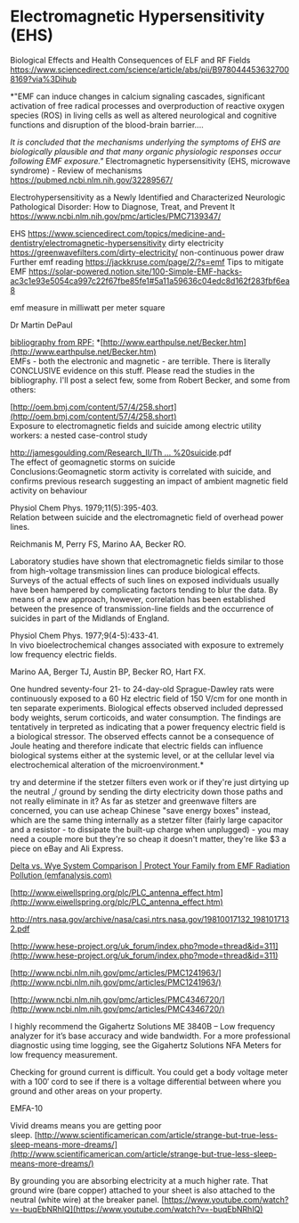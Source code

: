 # Electromagnetic Hypersensitivity (EHS)

Biological Effects and Health Consequences of ELF and RF Fields https://www.sciencedirect.com/science/article/abs/pii/B9780444536327008169?via%3Dihub

*"EMF can induce changes in calcium signaling cascades, significant activation of free radical processes and overproduction of reactive oxygen species (ROS) in living cells as well as altered neurological and cognitive functions and disruption of the blood-brain barrier....

*It is concluded that the mechanisms underlying the symptoms of EHS are biologically plausible and that many organic physiologic responses occur following EMF exposure."* Electromagnetic hypersensitivity (EHS, microwave syndrome) - Review of mechanisms https://pubmed.ncbi.nlm.nih.gov/32289567/

Electrohypersensitivity as a Newly Identified and Characterized Neurologic Pathological Disorder: How to Diagnose, Treat, and Prevent It https://www.ncbi.nlm.nih.gov/pmc/articles/PMC7139347/

EHS https://www.sciencedirect.com/topics/medicine-and-dentistry/electromagnetic-hypersensitivity
dirty electricity https://greenwavefilters.com/dirty-electricity/ non-continuous power draw
Further emf reading https://jackkruse.com/page/2/?s=emf
Tips to mitigate EMF  https://solar-powered.notion.site/100-Simple-EMF-hacks-ac3c1e93e5054ca997c22f67fbe85fe1#5a11a59636c04edc8d162f283fbf6ea8


emf measure in milliwatt per meter square

Dr Martin DePaul

[bibliography from RPF:](https://raypeatforum.com/community/threads/if-wifi-and-cell-phone-radiation-are-safe.1522/#post-28370)
*[http://www.earthpulse.net/Becker.htm](http://www.earthpulse.net/Becker.htm)  
EMFs - both the electronic and magnetic - are terrible. There is literally CONCLUSIVE evidence on this stuff. Please read the studies in the bibliography. I'll post a select few, some from Robert Becker, and some from others:  
  
[http://oem.bmj.com/content/57/4/258.short](http://oem.bmj.com/content/57/4/258.short)  
Exposure to electromagnetic fields and suicide among electric utility workers: a nested case-control study  
  
[http://jamesgoulding.com/Research_II/Th ... %20suicide](http://jamesgoulding.com/Research_II/The%20Sun/Sun%20(The%20effect%20of%20geomagnetic%20storms%20on%20suicide)).pdf  
The effect of geomagnetic storms on suicide  
Conclusions:Geomagnetic storm activity is correlated with suicide, and confirms previous research suggesting an impact of ambient magnetic field activity on behaviour  
  
Physiol Chem Phys. 1979;11(5):395-403.  
Relation between suicide and the electromagnetic field of overhead power lines.  
  
Reichmanis M, Perry FS, Marino AA, Becker RO.  
  
Laboratory studies have shown that electromagnetic fields similar to those from high-voltage transmission lines can produce biological effects. Surveys of the actual effects of such lines on exposed individuals usually have been hampered by complicating factors tending to blur the data. By means of a new approach, however, correlation has been established between the presence of transmission-line fields and the occurrence of suicides in part of the Midlands of England.  
  
Physiol Chem Phys. 1977;9(4-5):433-41.  
In vivo bioelectrochemical changes associated with exposure to extremely low frequency electric fields.  
  
Marino AA, Berger TJ, Austin BP, Becker RO, Hart FX.  
  
One hundred seventy-four 21- to 24-day-old Sprague-Dawley rats were continuously exposed to a 60 Hz electric field of 150 V/cm for one month in ten separate experiments. Biological effects observed included depressed body weights, serum corticoids, and water consumption. The findings are tentatively in terpreted as indicating that a power frequency electric field is a biological stressor. The observed effects cannot be a consequence of Joule heating and therefore indicate that electric fields can influence biological systems either at the systemic level, or at the cellular level via electrochemical alteration of the microenvironment.*


try and determine if the stetzer filters even work or if they're just dirtying up the neutral ,/ ground by sending the dirty electricity down those paths and not really eliminate in it? As far as stetzer and greenwave filters are concerned, you can use acheap Chinese "save energy boxes" instead, which are the same thing internally as a stetzer filter (fairly large capacitor and a resistor - to dissipate the built-up charge when unplugged) - you may need a couple more but they're so cheap it doesn't matter, they're like $3 a piece on eBay and Ali Express.

[Delta vs. Wye System Comparison | Protect Your Family from EMF Radiation Pollution (emfanalysis.com)](https://www.emfanalysis.com/delta-wye-comparison/) 

[http://www.eiwellspring.org/plc/PLC_antenna_effect.htm](http://www.eiwellspring.org/plc/PLC_antenna_effect.htm)

http://ntrs.nasa.gov/archive/nasa/casi.ntrs.nasa.gov/19810017132_1981017132.pdf

[http://www.hese-project.org/uk_forum/index.php?mode=thread&id=311](http://www.hese-project.org/uk_forum/index.php?mode=thread&id=311)

[http://www.ncbi.nlm.nih.gov/pmc/articles/PMC1241963/](http://www.ncbi.nlm.nih.gov/pmc/articles/PMC1241963/)

[http://www.ncbi.nlm.nih.gov/pmc/articles/PMC4346720/](http://www.ncbi.nlm.nih.gov/pmc/articles/PMC4346720/)

I highly recommend the Gigahertz Solutions ME 3840B – Low frequency analyzer for it’s base accuracy and wide bandwidth. For a more professional diagnostic using time logging, see the Gigahertz Solutions NFA Meters for low frequency measurement.

Checking for ground current is difficult. You could get a body voltage meter with a 100′ cord to see if there is a voltage differential between where you ground and other areas on your property.

EMFA-10 

Vivid dreams means you are getting poor sleep. [http://www.scientificamerican.com/article/strange-but-true-less-sleep-means-more-dreams/](http://www.scientificamerican.com/article/strange-but-true-less-sleep-means-more-dreams/)

By grounding you are absorbing electricity at a much higher rate. That ground wire (bare copper) attached to your sheet is also attached to the neutral (white wire) at the breaker panel. [https://www.youtube.com/watch?v=-buqEbNRhIQ](https://www.youtube.com/watch?v=-buqEbNRhIQ)